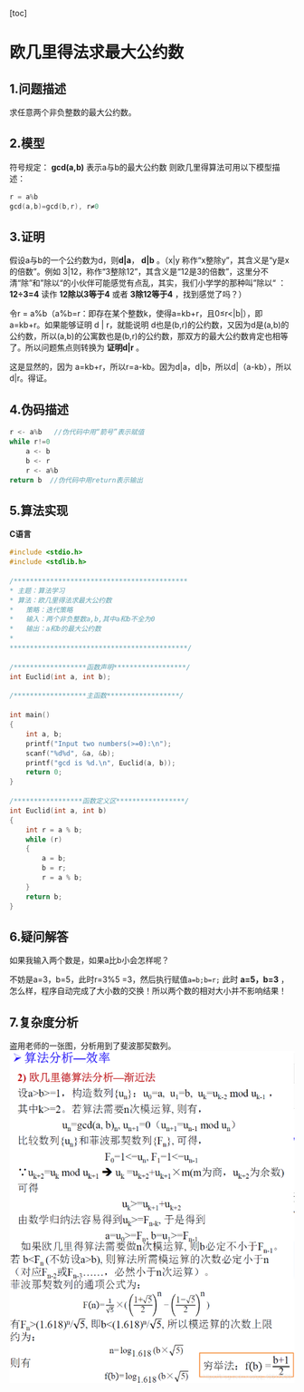 [toc]

# 欧几里得法求最大公约数

## 1.问题描述
求任意两个非负整数的最大公约数。
## 2.模型
符号规定： **gcd(a,b)**  表示a与b的最大公约数
则欧几里得算法可用以下模型描述：
```c
r = a%b
gcd(a,b)=gcd(b,r), r≠0
```
## 3.证明
假设a与b的一个公约数为d，则**d|a**， **d|b** 。（x|y 称作“x整除y”，其含义是“y是x的倍数”。例如 3|12，称作“3整除12”，其含义是“12是3的倍数”，这里分不清“除”和”除以“的小伙伴可能感觉有点乱，其实，我们小学学的那种叫”除以“   ：**12÷3=4** 读作 **12除以3等于4** 或者 **3除12等于4** ，找到感觉了吗？）

令r = a%b（a%b=r：即存在某个整数k，使得a=kb+r，且0≤r<|b|），即 a=kb+r。如果能够证明 d | r，就能说明 d也是(b,r)的公约数，又因为d是(a,b)的公约数，所以(a,b)的公寓数也是(b,r)的公约数，那双方的最大公约数肯定也相等了。所以问题焦点则转换为 **证明d|r** 。

这是显然的，因为 a=kb+r，所以r=a-kb。因为d|a，d|b，所以d|（a-kb），所以d|r。得证。



## 4.伪码描述
```c
r <- a%b   //伪代码中用“箭号”表示赋值
while r!=0
    a <- b
    b <- r
    r <- a%b
return b  //伪代码中用return表示输出
```

## 5.算法实现
**C语言**

```c
#include <stdio.h>
#include <stdlib.h>

/*******************************************
* 主题：算法学习
* 算法：欧几里得法求最大公约数
*   策略：迭代策略
*   输入：两个非负整数a,b,其中a和b不全为0
*   输出：a和b的最大公约数
* 
********************************************/

/******************函数声明******************/
int Euclid(int a, int b);

/******************主函数******************/

int main()
{
    int a, b;
    printf("Input two numbers(>=0):\n");
    scanf("%d%d", &a, &b);
    printf("gcd is %d.\n", Euclid(a, b));
    return 0;
}

/*****************函数定义区*****************/
int Euclid(int a, int b)
{
    int r = a % b;
    while (r)
    {
        a = b;
        b = r;
        r = a % b;
    }
    return b;
}
```



## 6.疑问解答

如果我输入两个数是，如果a比b小会怎样呢？

不妨是a=3，b=5，此时r=3%5 =3，然后执行赋值`a=b;b=r;` 此时 **a=5，b=3** ，怎么样，程序自动完成了大小数的交换！所以两个数的相对大小并不影响结果！



## 7.复杂度分析
盗用老师的一张图，分析用到了斐波那契数列。
![Euclid复杂度分析](欧几里得法求最大公约数.assets/Euclid复杂度分析.png)